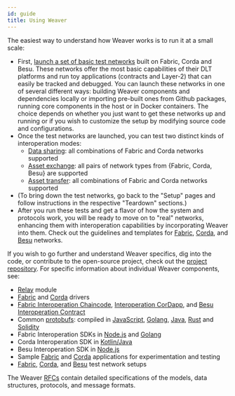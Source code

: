 ```yaml
---
id: guide
title: Using Weaver
---
```


<!--
 Copyright IBM Corp. All Rights Reserved.

 SPDX-License-Identifier: CC-BY-4.0
 -->

The easiest way to understand how Weaver works is to run it at a small scale:

- First, [launch a set of basic test networks](./test-network/overview.md) built on Fabric, Corda and Besu. These networks offer the most basic capabilities of their DLT platforms and run toy applications (contracts and Layer-2) that can easily be tracked and debugged. You can launch these networks in one of several different ways: building Weaver components and dependencies locally or importing pre-built ones from Github packages, running core components in the host or in Docker containers. The choice depends on whether you just want to get these networks up and running or if you wish to customize the setup by modifying source code and configurations.
- Once the test networks are launched, you can test two distinct kinds of interoperation modes:
    * [Data sharing](./interop/data-sharing.md): all combinations of Fabric and Corda networks supported
    * [Asset exchange](./interop/asset-exchange/overview.md): all pairs of network types from {Fabric, Corda, Besu} are supported
    * [Asset transfer](./interop/asset-transfer.md): all combinations of Fabric and Corda networks supported
- (To bring down the test networks, go back to the "Setup" pages and follow instructions in the respective "Teardown" sections.)
- After you run these tests and get a flavor of how the system and protocols work, you will be ready to move on to "real" networks, enhancing them with interoperation capabilities by incorporating Weaver into them. Check out the guidelines and templates for [Fabric](./enabling-weaver-network/fabric.md), [Corda](./enabling-weaver-network/corda.md), and [Besu](./enabling-weaver-network/besu.md) networks.

If you wish to go further and understand Weaver specifics, dig into the code, or contribute to the open-source project, check out the [project repository](https://github.com/hyperledger-cacti/cacti/weaver). For specific information about individual Weaver components, see:

- [Relay](https://github.com/hyperledger-cacti/cacti/blob/main/weaver/core/relay/README.md) module
- [Fabric](https://github.com/hyperledger-cacti/cacti/blob/main/weaver/core/drivers/fabric-driver/readme.md) and [Corda](https://github.com/hyperledger-cacti/cacti/blob/main/weaver/core/drivers/corda-driver/README.md) drivers
- [Fabric Interoperation Chaincode](https://github.com/hyperledger-cacti/cacti/blob/main/weaver/core/network/fabric-interop-cc/README.md), [Interoperation CorDapp](https://github.com/hyperledger-cacti/cacti/blob/main/weaver/core/network/corda-interop-app/README.md), and [Besu Interoperation Contract](https://github.com/hyperledger-cacti/cacti/blob/main/weaver/core/network/besu/README.md)
- Common [protobufs](https://github.com/hyperledger-cacti/cacti/tree/main/weaver/common/protos): compiled in [JavaScript](https://github.com/hyperledger-cacti/cacti/blob/main/weaver/common/protos-js/README.md), [Golang](https://github.com/hyperledger-cacti/cacti/blob/main/weaver/common/protos-go/README.md), [Java](https://github.com/hyperledger-cacti/cacti/blob/main/weaver/common/protos-java-kt/README.md), [Rust](https://github.com/hyperledger-cacti/cacti/blob/main/weaver/common/protos-rs/README.md) and [Solidity](https://github.com/hyperledger-cacti/cacti/blob/main/weaver/common/protos-sol/README.md)
- Fabric Interoperation SDKs in [Node.js](https://github.com/hyperledger-cacti/cacti/blob/main/weaver/sdks/fabric/interoperation-node-sdk/README.md) and [Golang](https://github.com/hyperledger-cacti/cacti/blob/main/weaver/sdks/fabric/go-sdk/readme.md)
- Corda Interoperation SDK in [Kotlin/Java](https://github.com/hyperledger-cacti/cacti/blob/main/weaver/sdks/corda/README.md) 
- Besu Interoperation SDK in [Node.js](https://github.com/hyperledger-cacti/cacti/blob/main/weaver/sdks/besu/node/README.md)
- Sample [Fabric](https://github.com/hyperledger-cacti/cacti/tree/main/weaver/samples/fabric) and [Corda](https://github.com/hyperledger-cacti/cacti/tree/main/weaver/samples/corda) applications for experimentation and testing
- [Fabric](https://github.com/hyperledger-cacti/cacti/blob/main/weaver/tests/network-setups/fabric/dev/README.md), [Corda](https://github.com/hyperledger-cacti/cacti/blob/main/weaver/tests/network-setups/corda/README.md), and [Besu](https://github.com/hyperledger-cacti/cacti/blob/main/weaver/tests/network-setups/besu/README.md) test network setups

The Weaver [RFCs](https://github.com/hyperledger-cacti/cacti/blob/main/weaver/rfcs/README.md) contain detailed specifications of the models, data structures, protocols, and message formats.
